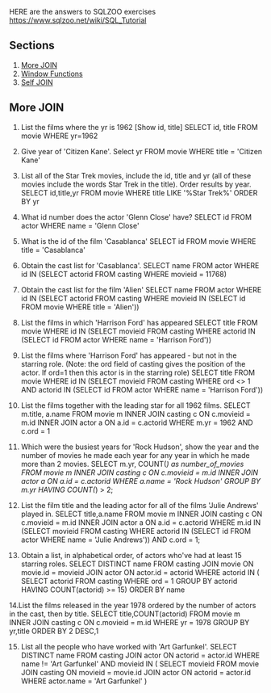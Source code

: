 HERE are the answers to SQLZOO exercises https://www.sqlzoo.net/wiki/SQL_Tutorial
## Sections
1.  [More JOIN](#more-join)
2.  [Window Functions](#window-functions)
3.  [Self JOIN](#self-join)

## More JOIN
1. List the films where the yr is 1962 [Show id, title]
SELECT id, title
 FROM movie
 WHERE yr=1962

2. Give year of 'Citizen Kane'.
Select yr
FROM movie
WHERE title = 'Citizen Kane'

3. List all of the Star Trek movies, include the id, title and yr (all of these movies include the words Star Trek in the title). Order results by year.
SELECT id,title,yr
FROM movie
WHERE title LIKE '%Star Trek%'
ORDER BY yr

4. What id number does the actor 'Glenn Close' have?
SELECT id 
FROM actor
WHERE name = 'Glenn Close'

5. What is the id of the film 'Casablanca'
SELECT id 
FROM movie
WHERE title = 'Casablanca'

6. Obtain the cast list for 'Casablanca'.
SELECT name
FROM actor
WHERE id IN (SELECT actorid FROM casting WHERE movieid = 11768)

7. Obtain the cast list for the film 'Alien'
SELECT name
FROM actor
WHERE id IN (SELECT actorid
FROM casting WHERE movieid IN (SELECT id FROM movie WHERE title = 'Alien'))

8. List the films in which 'Harrison Ford' has appeared
SELECT title
FROM movie
WHERE id IN (SELECT movieid FROM casting WHERE actorid IN
               (SELECT id FROM actor WHERE name =  'Harrison Ford'))

9. List the films where 'Harrison Ford' has appeared - but not in the starring role. (Note: the ord field of casting gives the position of the actor. If ord=1 then this actor is in the starring role)
SELECT title
FROM movie
WHERE id IN (SELECT movieid FROM casting WHERE ord <> 1 AND actorid IN (SELECT id FROM actor WHERE name = 'Harrison Ford'))

10. List the films together with the leading star for all 1962 films.
SELECT m.title, a.name
FROM movie m
INNER JOIN casting c
ON c.movieid = m.id
INNER JOIN actor a
ON a.id = c.actorid
WHERE m.yr = 1962 AND c.ord = 1

11. Which were the busiest years for 'Rock Hudson', show the year and the number of movies he made each year for any year in which he made more than 2 movies.
SELECT m.yr, COUNT(*) as number_of_movies
FROM movie m
INNER JOIN casting c ON c.movieid = m.id
INNER JOIN actor a ON a.id = c.actorid
WHERE a.name = 'Rock Hudson'
GROUP BY m.yr
HAVING COUNT(*) > 2;

12. List the film title and the leading actor for all of the films 'Julie Andrews' played in.
SELECT title,a.name
FROM movie m
INNER JOIN casting c ON c.movieid = m.id
INNER JOIN actor a ON a.id = c.actorid
WHERE m.id IN (SELECT movieid FROM casting WHERE actorid IN 
(SELECT id FROM actor WHERE name = 'Julie Andrews')) AND c.ord = 1;

13. Obtain a list, in alphabetical order, of actors who've had at least 15 starring roles.
SELECT DISTINCT name FROM casting
  JOIN movie ON movie.id = movieid
  JOIN actor ON actor.id = actorid
  WHERE actorid IN (
	SELECT actorid FROM casting
	  WHERE ord = 1
	  GROUP BY actorid
	  HAVING COUNT(actorid) >= 15)
ORDER BY name

14.List the films released in the year 1978 ordered by the number of actors in the cast, then by title.
 SELECT title,COUNT(actorid)
FROM movie m
INNER JOIN casting c
ON c.movieid = m.id
WHERE yr = 1978
GROUP BY yr,title
ORDER BY 2 DESC,1 

15. List all the people who have worked with 'Art Garfunkel'.
SELECT DISTINCT name FROM casting
  JOIN actor ON actorid = actor.id
  WHERE name != 'Art Garfunkel'
	AND movieid IN (
		SELECT movieid
		FROM movie
		JOIN casting ON movieid = movie.id
		JOIN actor ON actorid = actor.id
		WHERE actor.name = 'Art Garfunkel'
)
